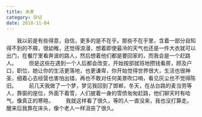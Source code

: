 ```yaml
---
title: 未来
category: 杂记
date: 2018-11-04
---
```


　　我以前是有些得意，自信，更多的是不在乎。那些不在乎里，含着一部分自知得不到的不屑，很幼稚，还觉得浪漫，想着即使最冷的天气也还是一件大衣就可以出门，在餐厅里看奔波的路人，然后想着他们都是要回家的，而我会是一个赶路人。
　　但是这些在遇到一个人后都会改变，开始按部就班地攒钱看房，顾及户口，职位，她让你的生活更落地，也更谦卑，你开始觉得世界很大，生活也很神圣，细着心去经营也害怕出错，再也不敢对任何美景吹口哨，看见灰尘也不觉得陈旧。
　　前几天我做了一个梦，梦见我回到了邯郸，冬天，在丛台路的麦当劳等人，靠窗的座位，外面下着雪，人们披着一身的雪债匆匆赶路，他们聊天时有哈气，像真正的寒暄。
　　我就这样看了很久，等的人一直没来，我也没打算走。醒来后我靠在床头，像个老人一样沮丧了很久。